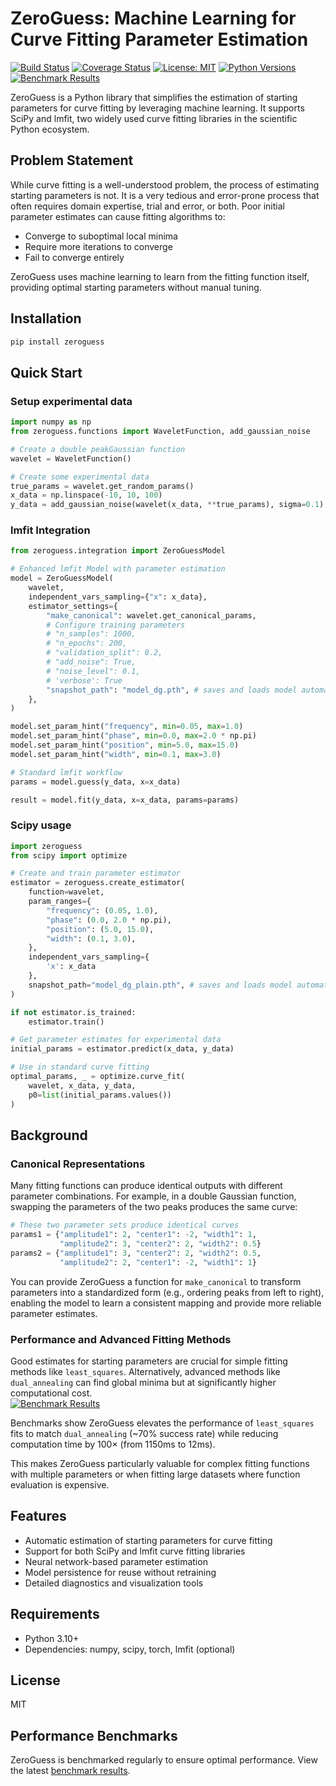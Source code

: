 # ZeroGuess: Machine Learning for Curve Fitting Parameter Estimation

[![Build Status](https://github.com/deniz195/zeroguess/actions/workflows/test.yml/badge.svg)](https://github.com/deniz195/zeroguess/actions/workflows/test.yml)
[![Coverage Status](https://codecov.io/gh/deniz195/zeroguess/branch/main/graph/badge.svg)](https://codecov.io/gh/deniz195/zeroguess)
[![License: MIT](https://img.shields.io/badge/License-MIT-yellow.svg)](https://opensource.org/licenses/MIT)
[![Python Versions](https://img.shields.io/pypi/pyversions/zeroguess.svg)](https://pypi.org/project/zeroguess/)
[![Benchmark Results](https://img.shields.io/badge/benchmarks-view%20results-blue)](https://deniz195.github.io/zeroguess/)

ZeroGuess is a Python library that simplifies the estimation of starting parameters for curve fitting by leveraging machine learning. It supports SciPy and lmfit, two widely used curve fitting libraries in the scientific Python ecosystem.

## Problem Statement

While curve fitting is a well-understood problem, the process of estimating starting parameters is not. It is a very tedious and error-prone process that often requires domain expertise, trial and error, or both. Poor initial parameter estimates can cause fitting algorithms to:
- Converge to suboptimal local minima
- Require more iterations to converge
- Fail to converge entirely

ZeroGuess uses machine learning to learn from the fitting function itself, providing optimal starting parameters without manual tuning.

## Installation

```bash
pip install zeroguess
```

## Quick Start

### Setup experimental data

```python
import numpy as np
from zeroguess.functions import WaveletFunction, add_gaussian_noise

# Create a double peakGaussian function
wavelet = WaveletFunction()

# Create some experimental data
true_params = wavelet.get_random_params()
x_data = np.linspace(-10, 10, 100)
y_data = add_gaussian_noise(wavelet(x_data, **true_params), sigma=0.1)
```

### lmfit Integration

```python
from zeroguess.integration import ZeroGuessModel

# Enhanced lmfit Model with parameter estimation
model = ZeroGuessModel(
    wavelet,
    independent_vars_sampling={"x": x_data},
    estimator_settings={
        "make_canonical": wavelet.get_canonical_params,
        # Configure training parameters
        # "n_samples": 1000,
        # "n_epochs": 200,
        # "validation_split": 0.2,
        # "add_noise": True,
        # "noise_level": 0.1,
        # 'verbose': True
        "snapshot_path": "model_dg.pth", # saves and loads model automatically
    },
)

model.set_param_hint("frequency", min=0.05, max=1.0)
model.set_param_hint("phase", min=0.0, max=2.0 * np.pi)
model.set_param_hint("position", min=5.0, max=15.0)
model.set_param_hint("width", min=0.1, max=3.0)

# Standard lmfit workflow
params = model.guess(y_data, x=x_data)

result = model.fit(y_data, x=x_data, params=params)
```

### Scipy usage

```python
import zeroguess
from scipy import optimize

# Create and train parameter estimator
estimator = zeroguess.create_estimator(
    function=wavelet,
    param_ranges={
        "frequency": (0.05, 1.0),
        "phase": (0.0, 2.0 * np.pi),
        "position": (5.0, 15.0),
        "width": (0.1, 3.0),
    },
    independent_vars_sampling={
        'x': x_data
    },
    snapshot_path="model_dg_plain.pth", # saves and loads model automatically
)

if not estimator.is_trained:
    estimator.train()

# Get parameter estimates for experimental data
initial_params = estimator.predict(x_data, y_data)

# Use in standard curve fitting
optimal_params, _ = optimize.curve_fit(
    wavelet, x_data, y_data,
    p0=list(initial_params.values())
)
```

## Background



### Canonical Representations

Many fitting functions can produce identical outputs with different parameter combinations. For example, in a double Gaussian function, swapping the parameters of the two peaks produces the same curve:

```python
# These two parameter sets produce identical curves
params1 = {"amplitude1": 2, "center1": -2, "width1": 1, 
           "amplitude2": 3, "center2": 2, "width2": 0.5}
params2 = {"amplitude1": 3, "center2": 2, "width2": 0.5,
           "amplitude2": 2, "center1": -2, "width1": 1}
```

You can provide ZeroGuess a function for `make_canonical` to transform parameters into a standardized form (e.g., ordering peaks from left to right), enabling the model to learn a consistent mapping and provide more reliable parameter estimates.

### Performance and Advanced Fitting Methods

Good estimates for starting parameters are crucial for simple fitting methods like `least_squares`. Alternatively, advanced methods like `dual_annealing` can find global minima but at significantly higher computational cost.  
[![Benchmark Results](https://img.shields.io/badge/benchmarks-view%20results-blue)](https://deniz195.github.io/zeroguess/latest/lmfit_comparison/double_gaussian/report.html )

Benchmarks show ZeroGuess elevates the performance of `least_squares` fits to match `dual_annealing` (~70% success rate) while reducing computation time by 100× (from 1150ms to 12ms).

This makes ZeroGuess particularly valuable for complex fitting functions with multiple parameters or when fitting large datasets where function evaluation is expensive.

## Features

- Automatic estimation of starting parameters for curve fitting
- Support for both SciPy and lmfit curve fitting libraries
- Neural network-based parameter estimation
- Model persistence for reuse without retraining
- Detailed diagnostics and visualization tools

## Requirements

- Python 3.10+
- Dependencies: numpy, scipy, torch, lmfit (optional)

## License

MIT

## Performance Benchmarks

ZeroGuess is benchmarked regularly to ensure optimal performance. View the latest [benchmark results](https://deniz195.github.io/zeroguess/).
